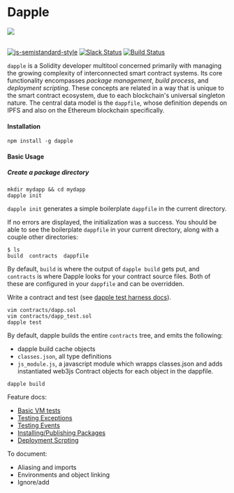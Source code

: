 # Dapple

<div class="head">
<img src='https://ipfs.pics/ipfs/Qma7DZRVZxXMQiS8e3Dsn2SWiENKxazHipMAvKMYHcFF9a'/>
</div>
<br>

[![js-semistandard-style](https://img.shields.io/badge/code%20style-semistandard-brightgreen.svg?style=flat-square)](https://github.com/Flet/semistandard)
[![Slack Status](http://slack.makerdao.com/badge.svg)](https://slack.makerdao.com)
[![Build Status](https://travis-ci.org/NexusDevelopment/dapple.svg?branch=master)](https://travis-ci.org/NexusDevelopment/dapple)



`dapple` is a Solidity developer multitool concerned primarily with managing the growing complexity of interconnected smart contract systems. Its core functionality encompasses *package management*, *build process*, and *deployment scripting*. These concepts are related in a way that is unique to the smart contract ecosystem, due to each blockchain's universal singleton nature. The central data model is the `dappfile`, whose definition depends on IPFS and also on the Ethereum blockchain specifically.

#### Installation

`npm install -g dapple`

#### Basic Usage

##### Create a package directory
```
mkdir mydapp && cd mydapp
dapple init
```

`dapple init` generates a simple boilerplate `dappfile` in the current
directory.

If no errors are displayed, the initialization was a success. You should be able
to see the boilerplate `dappfile` in your current directory, along with a couple
other directories:

```
$ ls
build  contracts  dappfile
```

By default, `build` is where the output of `dapple build` gets put, and
`contracts` is where Dapple looks for your contract source files. Both of these
are configured in your `dappfile` and can be overridden.



Write a contract and test (see [dapple test harness docs](https:github.com/nexusdev/dapple/doc/test.md)).

```
vim contracts/dapp.sol
vim contracts/dapp_test.sol
dapple test
```

By default, dapple builds the entire `contracts` tree, and emits the following:
* dapple build cache objects
* `classes.json`, all type definitions
* `js_module.js`, a javascript module which wrapps classes.json and adds instantiated web3js Contract objects for each object in the dappfile.

```
dapple build
```

Feature docs:

* [Basic VM tests](https://github.com/nexusdev/dapple/blob/master/doc/test.md)
* [Testing Exceptions](https://github.com/nexusdev/dapple/blob/master/doc/test_errors.md)
* [Testing Events](https://github.com/nexusdev/dapple/blob/master/doc/test_events.md)
* [Installing/Publishing Packages](https://github.com/nexusdev/dapple/blob/master/doc/install_publish.md)
* [Deployment Scrpting](https://github.com/nexusdev/dapple/blob/master/doc/deployscript.md)


To document:
* Aliasing and imports
* Environments and object linking
* Ignore/add
